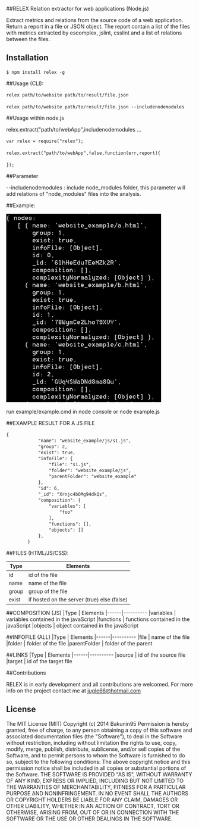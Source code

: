 ##RELEX Relation extractor for web applications (Node.js)

Extract metrics and relations from the source code of a web application.
Return a report in a file or JSON object.
The report contain a list of the files with metrics extracted by escomplex, jslint, csslint and a list of relations between the files. 

## Installation

    $ npm install relex -g


##Usage (CLI): 
```
relex path/to/website path/to/result/file.json

relex path/to/website path/to/result/file.json --includenodemodules
```

##Usage within node.js

relex.extract("path/to/webApp",includenodemodules ...

```
var relex = require("relex");

relex.extract("path/to/webApp",false,function(err,report){
	
});

```
##Parameter

--includenodemodules : include node_modules folder, this parameter will add relations of "node_modules" files into the analysis.

##Example:

![Example](/example/result/example.png?raw=true "Example")

run example/example.cmd in node console or node example.js

##EXAMPLE RESULT FOR A JS FILE
```
{
            "name": "website_example/js/s1.js",
            "group": 2,
            "exist": true,
            "infoFile": {
                "file": "s1.js",
                "folder": "website_example/js",
                "parentFolder": "website_example"
            },
            "id": 6,
            "_id": "Xrnjc4bOMg94dkQs",
            "composition": {
                "variables": [
                    "foo"
                ],
                "functions": [],
                "objects": []
            },
        }
```

##FILES (HTML/JS/CSS):

|Type | Elements
|------|----------
|id | id of the file
|name | name of the file
|group |  group of the file
|exist | if hosted on the server (true) else (false)


##COMPOSITION (JS)
|Type | Elements
|------|----------
|variables | variables contained in the javaScript
|functions |  functions contained in the javaScript
|objects |  object contained in the javaScript


##INFOFILE (ALL)
|Type | Elements
|------|----------
|file | name of the file
|folder |  folder of the file
|parentFolder |  folder of the parent


##LINKS
|Type | Elements
|------|----------
|source | id of the source file
|target | id of the target file


##Contributions

RELEX is in early development and all contributions are welcomed.
For more info on the project contact me at jugle66@hotmail.com


## License

The MIT License (MIT)
Copyright (c) 2014 Bakunin95
Permission is hereby granted, free of charge, to any person obtaining a copy
of this software and associated documentation files (the "Software"), to deal
in the Software without restriction, including without limitation the rights
to use, copy, modify, merge, publish, distribute, sublicense, and/or sell
copies of the Software, and to permit persons to whom the Software is
furnished to do so, subject to the following conditions:
The above copyright notice and this permission notice shall be included in all
copies or substantial portions of the Software.
THE SOFTWARE IS PROVIDED "AS IS", WITHOUT WARRANTY OF ANY KIND, EXPRESS OR
IMPLIED, INCLUDING BUT NOT LIMITED TO THE WARRANTIES OF MERCHANTABILITY,
FITNESS FOR A PARTICULAR PURPOSE AND NONINFRINGEMENT. IN NO EVENT SHALL THE
AUTHORS OR COPYRIGHT HOLDERS BE LIABLE FOR ANY CLAIM, DAMAGES OR OTHER
LIABILITY, WHETHER IN AN ACTION OF CONTRACT, TORT OR OTHERWISE, ARISING FROM,
OUT OF OR IN CONNECTION WITH THE SOFTWARE OR THE USE OR OTHER DEALINGS IN THE
SOFTWARE.
